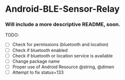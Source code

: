 # Android-BLE-Sensor-Relay

### Will include a more descriptive README, soon.

TODO:
- [ ] Check for permissions (bluetooth and location)
- [ ] Check if bluetooth enabled
- [ ] Check if bluetooth or location service is available
- [ ] Change package name
- [ ] Proper use of Android Resource @string, @dimen
- [ ] Attempt to fix status=133
